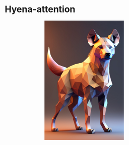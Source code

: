 # Hyena-attention
<p align="center" width="100%" height="100%">
    <img width="50%" height="50%" src="./images/hyena lowpoly(1).jpg">
</p>
